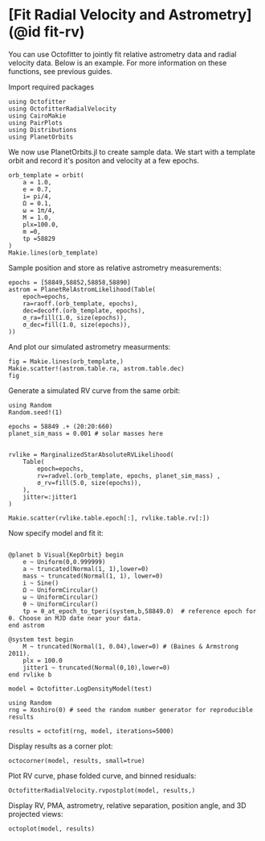 # [Fit Radial Velocity and Astrometry](@id fit-rv)

You can use Octofitter to jointly fit relative astrometry data and radial velocity data. 
Below is an example. For more information on these functions, see previous guides.


Import required packages
```@example 1
using Octofitter
using OctofitterRadialVelocity
using CairoMakie
using PairPlots
using Distributions
using PlanetOrbits
```


We now use PlanetOrbits.jl to create sample data. We start with a template orbit and record it's positon and velocity at a few epochs.
```@example 1
orb_template = orbit(
    a = 1.0,
    e = 0.7,
    i= pi/4,
    Ω = 0.1,
    ω = 1π/4,
    M = 1.0,
    plx=100.0,
    m =0,
    tp =58829
)
Makie.lines(orb_template)
```


Sample position and store as relative astrometry measurements:
```@example 1
epochs = [58849,58852,58858,58890]
astrom = PlanetRelAstromLikelihood(Table(
    epoch=epochs,
    ra=raoff.(orb_template, epochs),
    dec=decoff.(orb_template, epochs),
    σ_ra=fill(1.0, size(epochs)),
    σ_dec=fill(1.0, size(epochs)),
))
```

And plot our simulated astrometry measurments:
```@example 1
fig = Makie.lines(orb_template,)
Makie.scatter!(astrom.table.ra, astrom.table.dec)
fig
```


Generate a simulated RV curve from the same orbit:
```@example 1
using Random
Random.seed!(1)

epochs = 58849 .+ (20:20:660)
planet_sim_mass = 0.001 # solar masses here


rvlike = MarginalizedStarAbsoluteRVLikelihood(
    Table(
        epoch=epochs,
        rv=radvel.(orb_template, epochs, planet_sim_mass) ,
        σ_rv=fill(5.0, size(epochs)),
    ),
    jitter=:jitter1
)

Makie.scatter(rvlike.table.epoch[:], rvlike.table.rv[:])
```


Now specify model and fit it:
```@example 1

@planet b Visual{KepOrbit} begin
    e ~ Uniform(0,0.999999)
    a ~ truncated(Normal(1, 1),lower=0)
    mass ~ truncated(Normal(1, 1), lower=0)
    i ~ Sine()
    Ω ~ UniformCircular()
    ω ~ UniformCircular()
    θ ~ UniformCircular()
    tp = θ_at_epoch_to_tperi(system,b,58849.0)  # reference epoch for θ. Choose an MJD date near your data.
end astrom

@system test begin
    M ~ truncated(Normal(1, 0.04),lower=0) # (Baines & Armstrong 2011).
    plx = 100.0
    jitter1 ~ truncated(Normal(0,10),lower=0)
end rvlike b

model = Octofitter.LogDensityModel(test)

using Random
rng = Xoshiro(0) # seed the random number generator for reproducible results

results = octofit(rng, model, iterations=5000)
```


Display results as a corner plot:
```@example 1
octocorner(model, results, small=true)
```

Plot RV curve, phase folded curve, and binned residuals:
```@example 1
OctofitterRadialVelocity.rvpostplot(model, results,)
```

Display RV, PMA, astrometry, relative separation, position angle, and 3D projected views:
```@example 1
octoplot(model, results)
```

